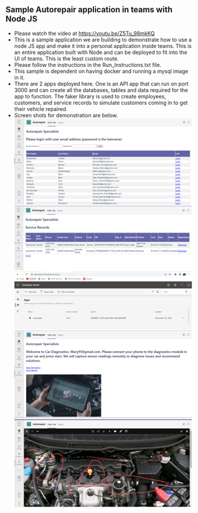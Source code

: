 ## Sample Autorepair application in teams with Node JS
* Please watch the video at https://youtu.be/Z5Tu_98mkKQ
* This is a sample application we are building to demonstrate how to use a node JS app and make it into a personal application inside teams. This is an entire application built with Node and can be deployed to fit into the UI of teams. This is the least custom route. 
* Please follow the instructions in the Run_Instructions.txt file. 
* This sample is dependent on having docker and running a mysql image in it. 
* There are 2 apps deployed here. One is an API app that can run on port 3000 and can create all the databases, tables and data required for the app to function. The faker library is used to create employees, customers, and service records to simulate customers coming in to get their vehicle repaired. 
* Screen shots for demonstration are below.
![App inside teams.](./autorepair_app_in_teams1.png)
![App inside teams.](./autorepair_service_records1.png)
![App inside teams.](./dev_portal_deployment.png)
![App inside teams.](./autorepair_show_diagnostics_video.png)
![App inside teams.](./autorepair_annotations_with_markerjs.png)

